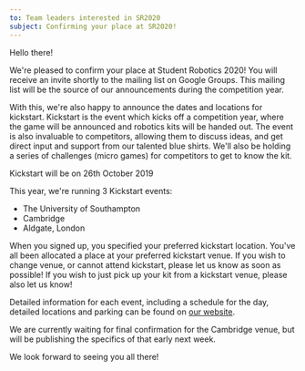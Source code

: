 ```yaml
---
to: Team leaders interested in SR2020
subject: Confirming your place at SR2020!
---
```


Hello there!

We're pleased to confirm your place at Student Robotics 2020! You will receive an invite shortly to the mailing list on Google Groups. This mailing list will be the source of our announcements during the competition year.

With this, we're also happy to announce the dates and locations for kickstart. Kickstart is the event which kicks off a competition year, where the game will be announced and robotics kits will be handed out. The event is also invaluable to competitors, allowing them to discuss ideas, and get direct input and support from our talented blue shirts. We'll also be holding a series of challenges (micro games) for competitors to get to know the kit.

Kickstart will be on 26th October 2019

This year, we're running 3 Kickstart events:

- The University of Southampton
- Cambridge
- Aldgate, London

When you signed up, you specified your preferred kickstart location. You've all been allocated a place at your preferred kickstart venue. If you wish to change venue, or cannot attend kickstart, please let us know as soon as possible! If you wish to just pick up your kit from a kickstart venue, please also let us know!

Detailed information for each event, including a schedule for the day, detailed locations and parking can be found on [our website](https://studentrobotics.org/events/).

We are currently waiting for final confirmation for the Cambridge venue, but will be publishing the specifics of that early next week.

We look forward to seeing you all there!

